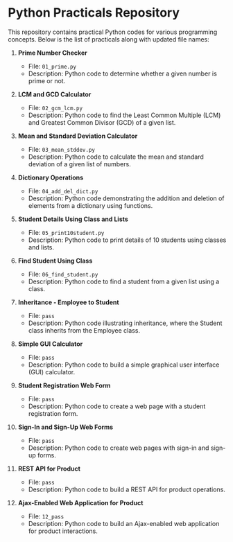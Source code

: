 # Python Practicals Repository

This repository contains practical Python codes for various programming concepts. Below is the list of practicals along with updated file names:

1. **Prime Number Checker**
   - File: `01_prime.py`
   - Description: Python code to determine whether a given number is prime or not.

2. **LCM and GCD Calculator**
   - File: `02_gcm_lcm.py`
   - Description: Python code to find the Least Common Multiple (LCM) and Greatest Common Divisor (GCD) of a given list.

3. **Mean and Standard Deviation Calculator**
   - File: `03_mean_stddev.py`
   - Description: Python code to calculate the mean and standard deviation of a given list of numbers.

4. **Dictionary Operations**
   - File: `04_add_del_dict.py`
   - Description: Python code demonstrating the addition and deletion of elements from a dictionary using functions.

5. **Student Details Using Class and Lists**
   - File: `05_print10student.py`
   - Description: Python code to print details of 10 students using classes and lists.

6. **Find Student Using Class**
   - File: `06_find_student.py`
   - Description: Python code to find a student from a given list using a class.

7. **Inheritance - Employee to Student**
   - File: `pass`
   - Description: Python code illustrating inheritance, where the Student class inherits from the Employee class.

8. **Simple GUI Calculator**
   - File: `pass`
   - Description: Python code to build a simple graphical user interface (GUI) calculator.

9. **Student Registration Web Form**
   - File: `pass`
   - Description: Python code to create a web page with a student registration form.

10. **Sign-In and Sign-Up Web Forms**
    - File: `pass`
    - Description: Python code to create web pages with sign-in and sign-up forms.

11. **REST API for Product**
    - File: `pass`
    - Description: Python code to build a REST API for product operations.

12. **Ajax-Enabled Web Application for Product**
    - File: `12_pass`
    - Description: Python code to build an Ajax-enabled web application for product interactions.
